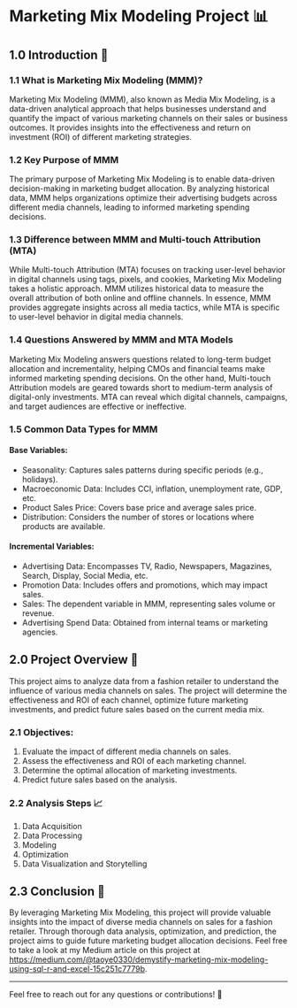 # Marketing Mix Modeling Project 📊

## 1.0 Introduction 👋
### 1.1 What is Marketing Mix Modeling (MMM)?
Marketing Mix Modeling (MMM), also known as Media Mix Modeling, is a data-driven analytical approach that helps businesses understand and quantify the impact of various marketing channels on their sales or business outcomes. It provides insights into the effectiveness and return on investment (ROI) of different marketing strategies.

### 1.2 Key Purpose of MMM
The primary purpose of Marketing Mix Modeling is to enable data-driven decision-making in marketing budget allocation. By analyzing historical data, MMM helps organizations optimize their advertising budgets across different media channels, leading to informed marketing spending decisions.

### 1.3 Difference between MMM and Multi-touch Attribution (MTA)
While Multi-touch Attribution (MTA) focuses on tracking user-level behavior in digital channels using tags, pixels, and cookies, Marketing Mix Modeling takes a holistic approach. MMM utilizes historical data to measure the overall attribution of both online and offline channels. In essence, MMM provides aggregate insights across all media tactics, while MTA is specific to user-level behavior in digital media channels.

### 1.4 Questions Answered by MMM and MTA Models
Marketing Mix Modeling answers questions related to long-term budget allocation and incrementality, helping CMOs and financial teams make informed marketing spending decisions. On the other hand, Multi-touch Attribution models are geared towards short to medium-term analysis of digital-only investments. MTA can reveal which digital channels, campaigns, and target audiences are effective or ineffective.

### 1.5 Common Data Types for MMM
#### Base Variables:
- Seasonality: Captures sales patterns during specific periods (e.g., holidays).
- Macroeconomic Data: Includes CCI, inflation, unemployment rate, GDP, etc.
- Product Sales Price: Covers base price and average sales price.
- Distribution: Considers the number of stores or locations where products are available.

#### Incremental Variables:
- Advertising Data: Encompasses TV, Radio, Newspapers, Magazines, Search, Display, Social Media, etc.
- Promotion Data: Includes offers and promotions, which may impact sales.
- Sales: The dependent variable in MMM, representing sales volume or revenue.
- Advertising Spend Data: Obtained from internal teams or marketing agencies.

## 2.0 Project Overview 📝
This project aims to analyze data from a fashion retailer to understand the influence of various media channels on sales. The project will determine the effectiveness and ROI of each channel, optimize future marketing investments, and predict future sales based on the current media mix.

### 2.1 Objectives:
1. Evaluate the impact of different media channels on sales.
2. Assess the effectiveness and ROI of each marketing channel.
3. Determine the optimal allocation of marketing investments.
4. Predict future sales based on the analysis.


### 2.2 Analysis Steps 📈
1. Data Acquisition
2. Data Processing
3. Modeling
4. Optimization
5. Data Visualization and Storytelling

## 2.3 Conclusion 🎉
By leveraging Marketing Mix Modeling, this project will provide valuable insights into the impact of diverse media channels on sales for a fashion retailer. Through thorough data analysis, optimization, and prediction, the project aims to guide future marketing budget allocation decisions. Feel free to take a look at my Medium article on this project at https://medium.com/@taoye0330/demystify-marketing-mix-modeling-using-sql-r-and-excel-15c251c7779b.

---

Feel free to reach out for any questions or contributions! 🚀
```
